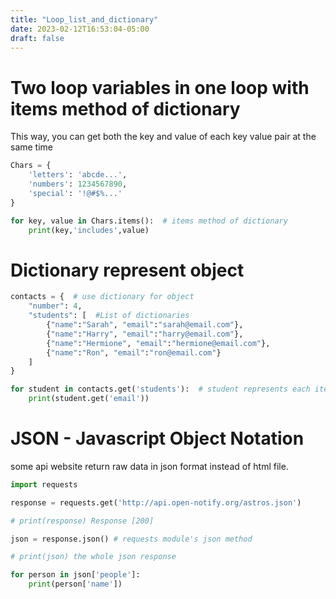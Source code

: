 ```yaml
---
title: "Loop_list_and_dictionary"
date: 2023-02-12T16:53:04-05:00
draft: false
---
```


# Two loop variables in one loop with items method of dictionary

This way, you can get both the key and value of each key value pair at the same time

```python
Chars = {
    'letters': 'abcde...',
    'numbers': 1234567890,
    'special': '!@#$%...'
}

for key, value in Chars.items():  # items method of dictionary
    print(key,'includes',value)
```

# Dictionary represent object

```python
contacts = {  # use dictionary for object
    "number": 4,
    "students": [  #List of dictionaries
        {"name":"Sarah", "email":"sarah@email.com"},
        {"name":"Harry", "email":"harry@email.com"},
        {"name":"Hermione", "email":"hermione@email.com"},
        {"name":"Ron", "email":"ron@email.com"}
    ]
}

for student in contacts.get('students'):  # student represents each item in students list
    print(student.get('email'))
```

# JSON - Javascript Object Notation
some api website return raw data in json format instead of html file.
```python
import requests

response = requests.get('http://api.open-notify.org/astros.json')

# print(response) Response [200]

json = response.json() # requests module's json method

# print(json) the whole json response

for person in json['people']:
    print(person['name'])
```
